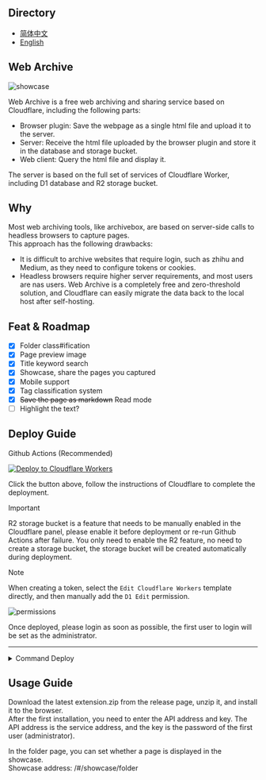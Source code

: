 ## Directory

- [简体中文](https://github.com/ray-d-song/web-archive/blob/main/docs/README_zh.md)
- [English](https://github.com/ray-d-song/web-archive/blob/main/README.md)

## Web Archive

![showcase](https://raw.githubusercontent.com/ray-d-song/web-archive/main/docs/imgs/homepage.png)

Web Archive is a free web archiving and sharing service based on Cloudflare, including the following parts:  

- Browser plugin: Save the webpage as a single html file and upload it to the server.
- Server: Receive the html file uploaded by the browser plugin and store it in the database and storage bucket.
- Web client: Query the html file and display it.

The server is based on the full set of services of Cloudflare Worker, including D1 database and R2 storage bucket.

## Why
Most web archiving tools, like archivebox, are based on server-side calls to headless browsers to capture pages.  
This approach has the following drawbacks:  
- It is difficult to archive websites that require login, such as zhihu and Medium, as they need to configure tokens or cookies.
- Headless browsers require higher server requirements, and most users are nas users.
Web Archive is a completely free and zero-threshold solution, and Cloudflare can easily migrate the data back to the local host after self-hosting.

## Feat & Roadmap
- [x] Folder class#ification
- [x] Page preview image
- [x] Title keyword search
- [x] Showcase, share the pages you captured
- [x] Mobile support
- [x] Tag classification system
- [x] ~~Save the page as markdown~~ Read mode
- [ ] Highlight the text?

## Deploy Guide
Github Actions (Recommended)  

[![Deploy to Cloudflare Workers](https://deploy.workers.cloudflare.com/button)](https://deploy.workers.cloudflare.com/?url=https://github.com/ray-d-song/web-archive)  

Click the button above, follow the instructions of Cloudflare to complete the deployment.  
 
> [!IMPORTANT]  
> R2 storage bucket is a feature that needs to be manually enabled in the Cloudflare panel, please enable it before deployment or re-run Github Actions after failure.
> You only need to enable the R2 feature, no need to create a storage bucket, the storage bucket will be created automatically during deployment.  

> [!NOTE]  
> When creating a token, select the `Edit Cloudflare Workers` template directly, and then manually add the `D1 Edit` permission.

![permissions](https://raw.githubusercontent.com/ray-d-song/web-archive/main/docs/imgs/perm.png)  

Once deployed, please login as soon as possible, the first user to login will be set as the administrator.

---

<details>
<summary>Command Deploy</summary>

Requires the local installation of the node environment.  
Updating during command deployment is more troublesome, it is recommended to use Github actions for deployment.  
### 0. Download the code
Download the latest service.zip from the release page, unzip it, and execute the following commands in the root directory.

### 1. Login
```bash
npx wrangler login
```

### 2. Create r2 bucket
```bash
npx wrangler r2 bucket create web-archive
```
Output:
```bash
 ⛅️ wrangler 3.78.10 (update available 3.80.4)
--------------------------------------------------------

Creating bucket web-archive with default storage class set to Standard.
Created bucket web-archive with default storage class set to Standard.
```

### 3. Create d1 database
```bash
npx wrangler d1 create web-archive
```

Output:

```bash
 ⛅️ wrangler 3.78.10 (update available 3.80.4)
--------------------------------------------------------

✅ Successfully created DB 'web-archive' in region UNKNOWN
Created your new D1 database.

[[d1_databases]]
binding = "DB" # i.e. available in your Worker on env.DB
database_name = "web-archive"
database_id = "xxxx-xxxx-xxxx-xxxx-xxxx"
```

Copy the last line of the output, and replace the `database_id` value in the `wrangler.toml` file.  

Then execute the initialization sql:
```bash
npx wrangler d1 migrations apply web-archive --remote
```

Output:
```bash
🌀 Executing on remote database web-archive (7fd5a5ce-79e7-4519-a5fb-2f9a3af71064):
🌀 To execute on your local development database, remove the --remote flag from your wrangler command.
Note: if the execution fails to complete, your DB will return to its original state and you can safely retry.
├ 🌀 Uploading 7fd5a5ce-79e7-4519-a5fb-2f9a3af71064.0a40ff4fc67b5bdf.sql
│ 🌀 Uploading complete.
│
🌀 Starting import...
🌀 Processed 9 queries.
🚣 Executed 9 queries in 0.00 seconds (13 rows read, 13 rows written)
   Database is currently at bookmark 00000001-00000005-00004e2b-c977a6f2726e175274a1c75055c23607.
┌────────────────────────┬───────────┬──────────────┬────────────────────┐
│ Total queries executed │ Rows read │ Rows written │ Database size (MB) │
├────────────────────────┼───────────┼──────────────┼────────────────────┤
│ 9                      │ 13        │ 13           │ 0.04               │
└────────────────────────┴───────────┴──────────────┴────────────────────┘
```

### 4. Deploy
```bash
npx wrangler pages deploy
```

Output:
```bash
The project you specified does not exist: "web-archive". Would you like to create it?
❯ Create a new project
✔ Enter the production branch name: … dev
✨ Successfully created the 'web-archive' project.
▲ [WARNING] Warning: Your working directory is a git repo and has uncommitted changes

  To silence this warning, pass in --commit-dirty=true

🌎  Uploading... (3/3)

✨ Success! Uploaded 3 files (3.29 sec)

✨ Compiled Worker successfully
✨ Uploading Worker bundle
✨ Uploading _routes.json
🌎 Deploying...
✨ Deployment complete! Take a peek over at https://web-archive-xxxx.pages.dev
```
</details>

## Usage Guide

Download the latest extension.zip from the release page, unzip it, and install it to the browser.  
After the first installation, you need to enter the API address and key. The API address is the service address, and the key is the password of the first user (administrator).  

In the folder page, you can set whether a page is displayed in the showcase.  
Showcase address: /#/showcase/folder
